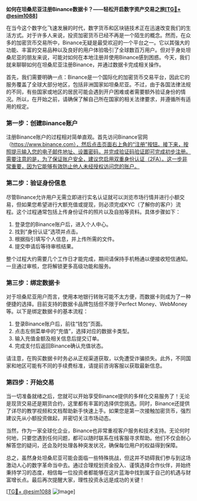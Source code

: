 **如何在坦桑尼亚注册Binance数据卡？——轻松开启数字资产交易之旅[[TG💪+ @esim1088](https://t.me/s/esim1088)]**

在当今这个数字化飞速发展的时代，数字货币和区块链技术正在迅速改变我们的生活方式。对于许多人来说，投资加密货币已经不再是一个陌生的概念。然而，在众多的加密货币交易所中，Binance无疑是最受欢迎的一个平台之一。它以其强大的功能、丰富的交易品种以及良好的用户体验吸引了全球数百万用户。但对于身处坦桑尼亚的朋友来说，可能对如何在本地注册并使用Binance感到困惑。今天，我们就来聊聊如何在坦桑尼亚注册Binance，并通过数据卡完成相关操作。

首先，我们需要明确一点：Binance是一个国际化的加密货币交易平台，因此它的服务覆盖了全球大部分地区，包括非洲国家如坦桑尼亚。不过，由于各国法律法规的不同，有些国家或地区的居民可能会遇到开户困难或者需要额外验证身份的情况。所以，在开始之前，请确保了解自己所在国家的相关法律要求，并遵循所有适用的规定。

### **第一步：创建Binance账户**
注册Binance账户的过程相对简单直观。首先访问Binance官网（https://www.binance.com），然后点击页面右上角的“注册”按钮。接下来，按照提示输入您的电子邮件地址、设置密码，并完成验证码验证即可完成初步注册。需要注意的是，为了保证账户安全，建议您启用双重身份认证（2FA）。这一步非常重要，因为它能够有效防止他人未经授权访问您的账户。

### **第二步：验证身份信息**
尽管Binance允许用户无需立即进行实名认证就可以浏览市场行情并进行小额交易，但如果您希望进行大额充值或提现，则必须完成KYC（了解你的客户）流程。这个过程通常包括上传身份证件的照片以及自拍等资料。具体步骤如下：
1. 登录您的Binance账户后，进入个人中心。
2. 找到“身份认证”选项并点击。
3. 根据指引填写个人信息，并上传所需的文件。
4. 提交申请后等待审核结果。

整个过程大约需要几个工作日才能完成，期间请保持手机畅通以便接收短信通知。一旦通过审核，您将解锁更多高级功能和服务。

### **第三步：绑定数据卡**
对于坦桑尼亚用户而言，使用本地银行转账可能不太方便，而数据卡则成为了一种便捷的选择。目前支持的数据卡品牌包括但不限于Perfect Money、WebMoney等。以下是绑定数据卡的基本流程：
1. 登录Binance账户后，前往“钱包”页面。
2. 点击左侧菜单中的“充值”，选择对应的数据卡类型。
3. 输入充值金额及相关信息后提交订单。
4. 完成支付后返回Binance确认充值状态。

请注意，在购买数据卡时务必从正规渠道获取，以免遭受诈骗损失。此外，不同国家和地区可能有不同的手续费标准，请提前咨询客服以获取最新信息。

### **第四步：开始交易**
当一切准备就绪之后，您就可以开始享受Binance提供的多样化交易服务了！无论是现货交易还是期货合约，这里都有丰富的选择供您挑选。同时，Binance还提供了详尽的教学视频和文档帮助新手快速上手。如果您是第一次接触加密货币，强烈建议先从小额投资做起，并密切关注市场动态。

当然，作为一家全球化企业，Binance也非常重视客户服务和技术支持。无论何时何地，只要您遇到任何问题，都可以随时联系在线客服寻求帮助。他们不仅会耐心解答您的疑问，还会及时处理各种突发状况，确保每位用户的权益得到保障。

总之，虽然身处坦桑尼亚可能会面临一些特殊挑战，但这并不妨碍我们参与到这场激动人心的数字革命当中去。通过合理规划资金投入、谨慎选择合作伙伴，并始终秉持学习的态度，相信每一位投资者都能够在这片蓝海中找到属于自己的机遇与财富增长点。最后再次提醒大家，理性投资永远是成功的关键！

[[TG💪+ @esim1088](https://t.me/s/esim1088) ![Image](https://i.postimg.cc/4NQfJmqS/Snipaste-2025-05-13-00-14-12.png)]
